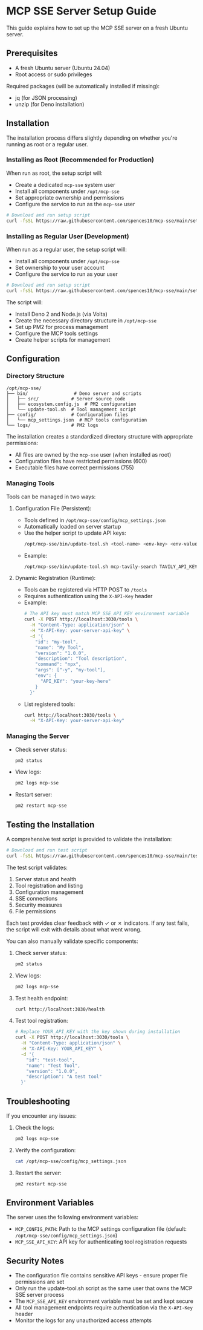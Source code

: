 # MCP SSE Server Setup Guide

This guide explains how to set up the MCP SSE server on a fresh Ubuntu server.

## Prerequisites

- A fresh Ubuntu server (Ubuntu 24.04)
- Root access or sudo privileges

Required packages (will be automatically installed if missing):
- jq (for JSON processing)
- unzip (for Deno installation)

## Installation

The installation process differs slightly depending on whether you're running as root or a regular user.

### Installing as Root (Recommended for Production)

When run as root, the setup script will:
- Create a dedicated `mcp-sse` system user
- Install all components under `/opt/mcp-sse`
- Set appropriate ownership and permissions
- Configure the service to run as the `mcp-sse` user

```bash
# Download and run setup script
curl -fsSL https://raw.githubusercontent.com/spences10/mcp-sse/main/setup.sh | sudo bash
```

### Installing as Regular User (Development)

When run as a regular user, the setup script will:
- Install all components under `/opt/mcp-sse`
- Set ownership to your user account
- Configure the service to run as your user

```bash
# Download and run setup script
curl -fsSL https://raw.githubusercontent.com/spences10/mcp-sse/main/setup.sh | bash
```

The script will:
- Install Deno 2 and Node.js (via Volta)
- Create the necessary directory structure in `/opt/mcp-sse`
- Set up PM2 for process management
- Configure the MCP tools settings
- Create helper scripts for management

## Configuration

### Directory Structure

```
/opt/mcp-sse/
├── bin/                 # Deno server and scripts
│   ├── src/            # Server source code
│   ├── ecosystem.config.js  # PM2 configuration
│   └── update-tool.sh  # Tool management script
├── config/             # Configuration files
│   └── mcp_settings.json  # MCP tools configuration
└── logs/               # PM2 logs
```

The installation creates a standardized directory structure with appropriate permissions:
- All files are owned by the `mcp-sse` user (when installed as root)
- Configuration files have restricted permissions (600)
- Executable files have correct permissions (755)

### Managing Tools

Tools can be managed in two ways:

1. Configuration File (Persistent):
   - Tools defined in `/opt/mcp-sse/config/mcp_settings.json`
   - Automatically loaded on server startup
   - Use the helper script to update API keys:
     ```bash
     /opt/mcp-sse/bin/update-tool.sh <tool-name> <env-key> <env-value>
     ```
   - Example:
     ```bash
     /opt/mcp-sse/bin/update-tool.sh mcp-tavily-search TAVILY_API_KEY your-api-key-here
     ```

2. Dynamic Registration (Runtime):
   - Tools can be registered via HTTP POST to `/tools`
   - Requires authentication using the `X-API-Key` header
   - Example:
     ```bash
     # The API key must match MCP_SSE_API_KEY environment variable
     curl -X POST http://localhost:3030/tools \
       -H "Content-Type: application/json" \
       -H "X-API-Key: your-server-api-key" \
       -d '{
         "id": "my-tool",
         "name": "My Tool",
         "version": "1.0.0",
         "description": "Tool description",
         "command": "npx",
         "args": ["-y", "my-tool"],
         "env": {
           "API_KEY": "your-key-here"
         }
       }'
     ```
   - List registered tools:
     ```bash
     curl http://localhost:3030/tools \
       -H "X-API-Key: your-server-api-key"
     ```

### Managing the Server

- Check server status:
  ```bash
  pm2 status
  ```

- View logs:
  ```bash
  pm2 logs mcp-sse
  ```

- Restart server:
  ```bash
  pm2 restart mcp-sse
  ```

## Testing the Installation

A comprehensive test script is provided to validate the installation:

```bash
# Download and run test script
curl -fsSL https://raw.githubusercontent.com/spences10/mcp-sse/main/test-setup.sh | bash
```

The test script validates:
1. Server status and health
2. Tool registration and listing
3. Configuration management
4. SSE connections
5. Security measures
6. File permissions

Each test provides clear feedback with ✓ or ✗ indicators. If any test fails, the script will exit with details about what went wrong.

You can also manually validate specific components:

1. Check server status:
   ```bash
   pm2 status
   ```

2. View logs:
   ```bash
   pm2 logs mcp-sse
   ```

3. Test health endpoint:
   ```bash
   curl http://localhost:3030/health
   ```

4. Test tool registration:
   ```bash
   # Replace YOUR_API_KEY with the key shown during installation
   curl -X POST http://localhost:3030/tools \
     -H "Content-Type: application/json" \
     -H "X-API-Key: YOUR_API_KEY" \
     -d '{
       "id": "test-tool",
       "name": "Test Tool",
       "version": "1.0.0",
       "description": "A test tool"
     }'
   ```

## Troubleshooting

If you encounter any issues:

1. Check the logs:
   ```bash
   pm2 logs mcp-sse
   ```

2. Verify the configuration:
   ```bash
   cat /opt/mcp-sse/config/mcp_settings.json
   ```

3. Restart the server:
   ```bash
   pm2 restart mcp-sse
   ```

## Environment Variables

The server uses the following environment variables:

- `MCP_CONFIG_PATH`: Path to the MCP settings configuration file (default: `/opt/mcp-sse/config/mcp_settings.json`)
- `MCP_SSE_API_KEY`: API key for authenticating tool registration requests

## Security Notes

- The configuration file contains sensitive API keys - ensure proper file permissions are set
- Only run the update-tool.sh script as the same user that owns the MCP SSE server process
- The `MCP_SSE_API_KEY` environment variable must be set and kept secure
- All tool management endpoints require authentication via the `X-API-Key` header
- Monitor the logs for any unauthorized access attempts
